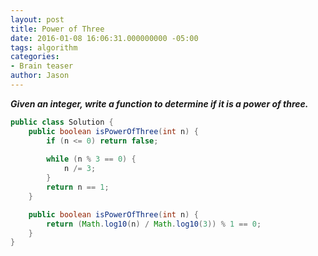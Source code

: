 ```yaml
---
layout: post
title: Power of Three
date: 2016-01-08 16:06:31.000000000 -05:00
tags: algorithm
categories:
- Brain teaser
author: Jason
---
```

<p><strong><em>Given an integer, write a function to determine if it is a power of three.</em></strong></p>


``` java
public class Solution {
    public boolean isPowerOfThree(int n) {
        if (n <= 0) return false;
        
        while (n % 3 == 0) {
            n /= 3;
        }
        return n == 1;
    }

    public boolean isPowerOfThree(int n) {
        return (Math.log10(n) / Math.log10(3)) % 1 == 0;
    }
}
```
